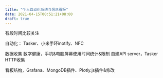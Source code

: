 ```yaml
---
title: "个人自动化系统与信息看板"
date: 2021-04-15T00:51:21+08:00
draft: true
---
```


有段时间比较关注

自动化： Tasker、小米手环inotify、NFC

数据收集
数字健康，手机&电脑屏幕使用时间统计&限制
自建API server，Tasker HTTP收集

看板结构，Grafana、MongoDB插件、Plotly.js插件&修改

